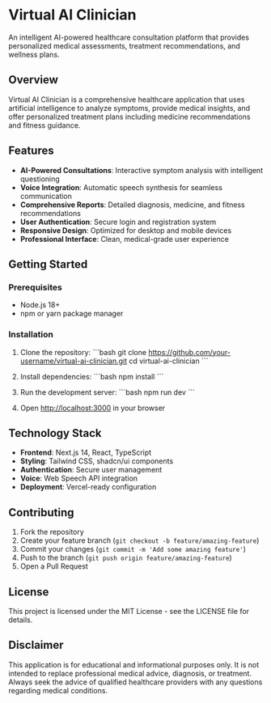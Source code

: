 # Virtual AI Clinician

An intelligent AI-powered healthcare consultation platform that provides personalized medical assessments, treatment recommendations, and wellness plans.

## Overview

Virtual AI Clinician is a comprehensive healthcare application that uses artificial intelligence to analyze symptoms, provide medical insights, and offer personalized treatment plans including medicine recommendations and fitness guidance.

## Features

- **AI-Powered Consultations**: Interactive symptom analysis with intelligent questioning
- **Voice Integration**: Automatic speech synthesis for seamless communication
- **Comprehensive Reports**: Detailed diagnosis, medicine, and fitness recommendations
- **User Authentication**: Secure login and registration system
- **Responsive Design**: Optimized for desktop and mobile devices
- **Professional Interface**: Clean, medical-grade user experience

## Getting Started

### Prerequisites

- Node.js 18+ 
- npm or yarn package manager

### Installation

1. Clone the repository:
\`\`\`bash
git clone https://github.com/your-username/virtual-ai-clinician.git
cd virtual-ai-clinician
\`\`\`

2. Install dependencies:
\`\`\`bash
npm install
\`\`\`

3. Run the development server:
\`\`\`bash
npm run dev
\`\`\`

4. Open [http://localhost:3000](http://localhost:3000) in your browser

## Technology Stack

- **Frontend**: Next.js 14, React, TypeScript
- **Styling**: Tailwind CSS, shadcn/ui components
- **Authentication**: Secure user management
- **Voice**: Web Speech API integration
- **Deployment**: Vercel-ready configuration

## Contributing

1. Fork the repository
2. Create your feature branch (`git checkout -b feature/amazing-feature`)
3. Commit your changes (`git commit -m 'Add some amazing feature'`)
4. Push to the branch (`git push origin feature/amazing-feature`)
5. Open a Pull Request

## License

This project is licensed under the MIT License - see the LICENSE file for details.

## Disclaimer

This application is for educational and informational purposes only. It is not intended to replace professional medical advice, diagnosis, or treatment. Always seek the advice of qualified healthcare providers with any questions regarding medical conditions.
